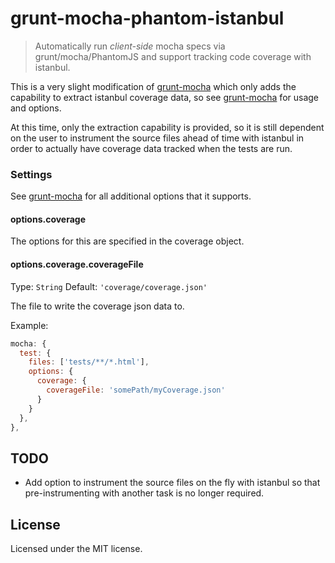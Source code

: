 # grunt-mocha-phantom-istanbul

> Automatically run *client-side* mocha specs via grunt/mocha/PhantomJS and support tracking code coverage with istanbul.

This is a very slight modification of [grunt-mocha](https://github.com/kmiyashiro/grunt-mocha) which only adds the capability to extract istanbul coverage data, so see [grunt-mocha](https://github.com/kmiyashiro/grunt-mocha) for usage and options.

At this time, only the extraction capability is provided, so it is still dependent on the user to instrument the source files ahead of time with istanbul in order to actually have coverage data tracked when the tests are run.

### Settings

See [grunt-mocha](https://github.com/kmiyashiro/grunt-mocha) for all additional options that it supports.

#### options.coverage

The options for this are specified in the coverage object.

#### options.coverage.coverageFile
Type: `String`
Default: `'coverage/coverage.json'`

The file to write the coverage json data to.

Example:
```js
mocha: {
  test: {
    files: ['tests/**/*.html'],
    options: {
      coverage: {
        coverageFile: 'somePath/myCoverage.json'
      }
    }
  },
},
```

## TODO
* Add option to instrument the source files on the fly with istanbul so that pre-instrumenting with another task is no longer required.

## License
Licensed under the MIT license.
